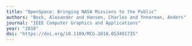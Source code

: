 ```yaml
---
title: "OpenSpace: Bringing NASA Missions to the Public"
authors: "Bock, Alexander and Hansen, Charles and Ynnerman, Anders"
journal: "IEEE Computer Graphics and Applications"
year: "2018"
doi: "https://doi.org/10.1109/MCG.2018.053491735"
---
```

